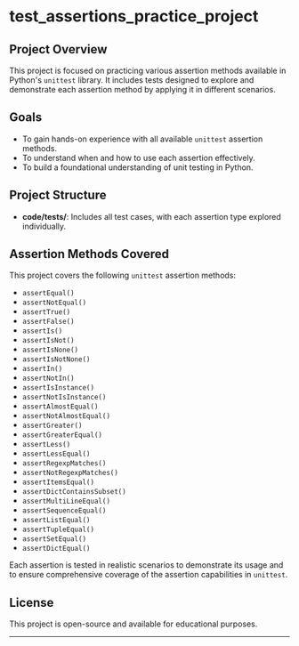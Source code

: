 # test_assertions_practice_project

## Project Overview
This project is focused on practicing various assertion methods available in Python's `unittest` library. It includes tests designed to explore and demonstrate each assertion method by applying it in different scenarios.

## Goals
- To gain hands-on experience with all available `unittest` assertion methods.
- To understand when and how to use each assertion effectively.
- To build a foundational understanding of unit testing in Python.

## Project Structure
- **code/tests/**: Includes all test cases, with each assertion type explored individually.


## Assertion Methods Covered
This project covers the following `unittest` assertion methods:
- `assertEqual()`
- `assertNotEqual()`
- `assertTrue()`
- `assertFalse()`
- `assertIs()`
- `assertIsNot()`
- `assertIsNone()`
- `assertIsNotNone()`
- `assertIn()`
- `assertNotIn()`
- `assertIsInstance()`
- `assertNotIsInstance()`
- `assertAlmostEqual()`
- `assertNotAlmostEqual()`
- `assertGreater()`
- `assertGreaterEqual()`
- `assertLess()`
- `assertLessEqual()`
- `assertRegexpMatches()`
- `assertNotRegexpMatches()`
- `assertItemsEqual() `
- `assertDictContainsSubset()`
- `assertMultiLineEqual()`
- `assertSequenceEqual()`
- `assertListEqual()`
- `assertTupleEqual()`
- `assertSetEqual()`
- `assertDictEqual()`


Each assertion is tested in realistic scenarios to demonstrate its usage and to ensure comprehensive coverage of the assertion capabilities in `unittest`.

## License
This project is open-source and available for educational purposes.

---